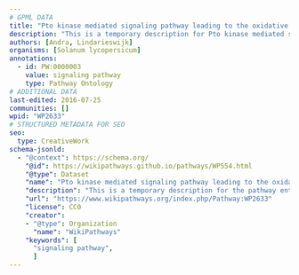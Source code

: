 ```yaml
---
# GPML DATA
title: "Pto kinase mediated signaling pathway leading to the oxidative burst in tomato"
description: "This is a temporary description for Pto kinase mediated signaling pathway leading to the oxidative burst in tomato"
authors: [Andra, Lindarieswijk]
organisms: [Solanum lycopersicum]
annotations:
  - id: PW:0000003
    value: signaling pathway
    type: Pathway Ontology
# ADDITIONAL DATA
last-edited: 2016-07-25
communities: []
wpid: "WP2633"
# STRUCTURED METADATA FOR SEO
seo:
  type: CreativeWork
schema-jsonld:
  - "@context": https://schema.org/
    "@id": https://wikipathways.github.io/pathways/WP554.html
    "@type": Dataset
    "name": "Pto kinase mediated signaling pathway leading to the oxidative burst in tomato"
    "description": "This is a temporary description for the pathway entitled: Pto kinase mediated signaling pathway leading to the oxidative burst in tomato"
    "url": "https://www.wikipathways.org/index.php/Pathway:WP2633"
    "license": CC0
    "creator":
    - "@type": Organization
      "name": "WikiPathways"
    "keywords": [
      "signaling pathway",
      ]
---
```

